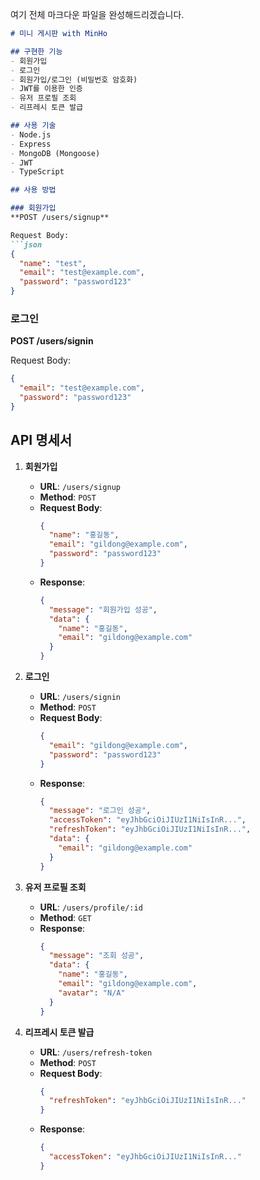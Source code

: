 여기 전체 마크다운 파일을 완성해드리겠습니다.

```markdown
# 미니 게시판 with MinHo

## 구현한 기능
- 회원가입
- 로그인
- 회원가입/로그인 (비밀번호 암호화)
- JWT를 이용한 인증
- 유저 프로필 조회
- 리프레시 토큰 발급

## 사용 기술
- Node.js
- Express
- MongoDB (Mongoose)
- JWT
- TypeScript

## 사용 방법

### 회원가입
**POST /users/signup**

Request Body:
```json
{
  "name": "test",
  "email": "test@example.com",
  "password": "password123"
}
```

### 로그인
**POST /users/signin**

Request Body:
```json
{
  "email": "test@example.com",
  "password": "password123"
}
```

## API 명세서

1. **회원가입**
   - **URL**: `/users/signup`
   - **Method**: `POST`
   - **Request Body**:
     ```json
     {
       "name": "홍길동",
       "email": "gildong@example.com",
       "password": "password123"
     }
     ```
   - **Response**:
     ```json
     {
       "message": "회원가입 성공",
       "data": {
         "name": "홍길동",
         "email": "gildong@example.com"
       }
     }
     ```

2. **로그인**
   - **URL**: `/users/signin`
   - **Method**: `POST`
   - **Request Body**:
     ```json
     {
       "email": "gildong@example.com",
       "password": "password123"
     }
     ```
   - **Response**:
     ```json
     {
       "message": "로그인 성공",
       "accessToken": "eyJhbGciOiJIUzI1NiIsInR...",
       "refreshToken": "eyJhbGciOiJIUzI1NiIsInR...",
       "data": {
         "email": "gildong@example.com"
       }
     }
     ```

3. **유저 프로필 조회**
   - **URL**: `/users/profile/:id`
   - **Method**: `GET`
   - **Response**:
     ```json
     {
       "message": "조회 성공",
       "data": {
         "name": "홍길동",
         "email": "gildong@example.com",
         "avatar": "N/A"
       }
     }
     ```

4. **리프레시 토큰 발급**
   - **URL**: `/users/refresh-token`
   - **Method**: `POST`
   - **Request Body**:
     ```json
     {
       "refreshToken": "eyJhbGciOiJIUzI1NiIsInR..."
     }
     ```
   - **Response**:
     ```json
     {
       "accessToken": "eyJhbGciOiJIUzI1NiIsInR..."
     }
     ```
```

